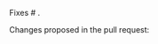Fixes # . 

Changes proposed in the pull request:

<!---
Please add this into the test of test/fixture, format the changes by "terraform fmt", and test it by run the following:
```sh
$ docker build --build-arg BUILD_ARM_SUBSCRIPTION_ID=$ARM_SUBSCRIPTION_ID --build-arg BUILD_ARM_CLIENT_ID=$ARM_CLIENT_ID --build-arg BUILD_ARM_CLIENT_SECRET=$ARM_CLIENT_SECRET --build-arg BUILD_ARM_TENANT_ID=$ARM_TENANT_ID -t azure-compute .
$ docker run --rm azure-compute /bin/bash -c "bundle install && rake full"
```

Please add this into the example usage of README.md and format the changes by "terrafmt fmt README.md". Please intall "terrafmt" by [install terrafmt](https://github.com/katbyte/terrafmt#install).
--->

